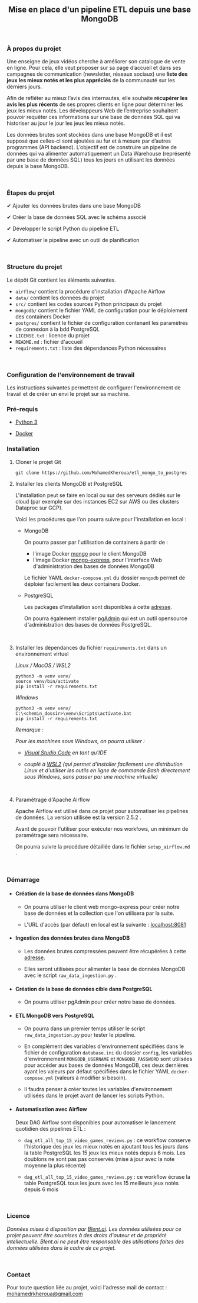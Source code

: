   <h2 align="center">Mise en place d'un pipeline ETL depuis une base MongoDB</h2>

<br />

### **À propos du projet**

Une enseigne de jeux vidéos cherche à améliorer son catalogue de vente en ligne. Pour cela, elle veut proposer sur sa page d’accueil et dans ses campagnes de communication (newsletter, réseaux sociaux) une **liste des jeux les mieux notés et les plus appréciés** de la communauté sur les derniers jours.

Afin de refléter au mieux l’avis des internautes, elle souhaite **récupérer les avis les plus récents** de ses propres clients en ligne pour déterminer les jeux les mieux notés. Les développeurs Web de l’entreprise souhaitent pouvoir requêter ces informations sur une base de données SQL qui va historiser au jour le jour les jeux les mieux notés.

Les données brutes sont stockées dans une base MongoDB et il est supposé que celles-ci sont ajoutées au fur et à mesure par d’autres programmes (API backend). L’objectif est de construire un pipeline de données qui va alimenter automatiquement un Data Warehouse (représenté par une base de données SQL) tous les jours en utilisant les données depuis la base MongoDB.

<br />

### **Étapes du projet**

&#10004; Ajouter les données brutes dans une base MongoDB

&#10004; Créer la base de données SQL avec le schéma associé

&#10004; Développer le script Python du pipeline ETL

&#10004; Automatiser le pipeline avec un outil de planification

<br />

### **Structure du projet**

Le dépôt Git contient les éléments suivantes.

- `airflow/` contient la procédure d'installation d'Apache Airflow
- `data/` contient les données du projet
- `src/` contient les codes sources Python principaux du projet
- `mongodb/` contient le fichier YAML de configuration pour le déploiement des containers Docker
- `postgres/` contient le fichier de configuration contenant les paramètres de connexion à la bdd PostgreSQL
- `LICENSE.txt` : licence du projet
- `README.md` : fichier d'accueil
- `requirements.txt` : liste des dépendances Python nécessaires

<br />

### **Configuration de l'environnement de travail**

Les instructions suivantes permettent de configurer l'environnement de travail et de créer un envi le projet sur sa machine.

### Pré-requis

- <a href="https://www.python.org/downloads/">Python 3</a>

- <a href="https://www.docker.com/products/docker-desktop/">Docker</a>

### Installation

1. Cloner le projet Git

	```
	git clone https://github.com/MohamedKheroua/etl_mongo_to_postgres
	```

2. Installer les clients MongoDB et PostgreSQL

	L'installation peut se faire en local ou sur des serveurs dédiés sur le cloud (par exemple sur des instances EC2 sur AWS ou des clusters Dataproc sur GCP).

	Voici les procédures que l'on pourra suivre pour l'installation en local :

	- MongoDB
	
		On pourra passer par l'utilisation de containers à partir de :
		- l'image Docker <a href="https://hub.docker.com/_/mongo">mongo</a> pour le client MongoDB
		- l'image Docker <a href="https://hub.docker.com/_/mongo-express">mongo-express</a>, pour l'interface Web d'administration des bases de données MongoDB

		Le fichier YAML `docker-compose.yml` du dossier `mongodb` permet de déploier facilement les deux containers Docker.

	- PostgreSQL

		Les packages d'installation sont disponibles à cette <a href="https://www.postgresql.org/download/">adresse</a>.

		On pourra également installer <a href="https://www.pgadmin.org/">pgAdmin</a> qui est un outil opensource d'administration des bases de données PostgreSQL.

<br />

3. Installer les dépendances du fichier `requirements.txt` dans un environnement virtuel

	*Linux / MacOS / WSL2*
	```
	python3 -m venv venv/
	source venv/bin/activate
	pip install -r requirements.txt
	```
	*Windows*
	```
	python3 -m venv venv/
	C:\<chemin_dossir>\venv\Scripts\activate.bat
	pip install -r requirements.txt
	```
	
	*Remarque :*

	*Pour les machines sous Windows, on pourra utiliser :*
	
	- *<a href="https://code.visualstudio.com/download">Visual Studio Code</a> en tant qu'IDE*

	- *couplé à <a href="https://learn.microsoft.com/fr-fr/windows/wsl/install">WSL2</a> (qui permet d'installer facilement une distribution Linux et d'utiliser les outils en ligne de commande Bash directement sous Windows, sans passer par une machine virtuelle)*

<br />

4. Paramétrage d'Apache Airflow

	Apache Airflow est utilisé dans ce projet pour automatiser les pipelines de données. La version utilisée est la version 2.5.2 .

	Avant de pouvoir l'utiliser pour exécuter nos workfows, un minimum de paramétrage sera nécessaire.

	On pourra suivre la procédure détaillée dans le fichier `setup_airflow.md` . 

<br />

### **Démarrage**

- #### Création de la base de données dans MongoDB
 
	- On pourra utiliser le client web mongo-express pour créer notre base de données et la collection que l'on utilisera par la suite.

	- L'URL d'accès (par défaut) en local est la suivante : <a href="http://localhost:8081/">localhost:8081</a>

- #### Ingestion des données brutes dans MongoDB

	- Les données brutes compressées peuvent être récupérées à cette <a href="https://drive.google.com/file/d/1bJoEcxSQ-t64NRz8a6tYX46TpZVBzWsk/view?usp=sharing">adresse</a>.

	- Elles seront utilisées pour alimenter la base de données MongoDB avec le script `raw_data_ingestion.py` .

- #### Création de la base de données cible dans PostgreSQL
	
	- On pourra utiliser pgAdmin pour créer notre base de données.
	
- #### ETL MongoDB vers PostgreSQL

	- On pourra dans un premier temps utiliser le script `raw_data_ingestion.py` pour tester le pipeline.

	- En complément des variables d'environnement spécifiées dans le fichier de configuration `database.ini` du dossier `config`, les variables d'environnement `MONGODB_USERNAME` et `MONGODB_PASSWORD` sont utilisées pour accéder aux bases de données MongoDB, ces deux dernières ayant les valeurs par défaut spécifiées dans le fichier YAML `docker-compose.yml` (valeurs à modifier si besoin).

	- Il faudra penser à créer toutes les variables d'environnement utilisées dans le projet avant de lancer les scripts Python.

- #### **Automatisation avec Airflow**

	Deux DAG Airflow sont disponibles pour automatiser le lancement quotidien des pipelines ETL :

	- `dag_etl_all_top_15_video_games_reviews.py` : ce workflow conserve l'historique des jeux les mieux notés en ajoutant tous les jours dans la table PostgreSQL les 15 jeux les mieux notés depuis 6 mois. Les doublons ne sont pas pas conservés (mise à jour avec la note moyenne la plus récente)

	- `dag_etl_all_top_15_video_games_reviews.py` : ce workflow écrase la table PostgreSQL tous les jours avec les 15 meilleurs jeux notés depuis 6 mois

<br/>

### **Licence**

*Données mises à disposition par <a href="https://blent.ai">Blent.ai</a>. Les données utilisées pour ce projet peuvent être soumises à des droits d'auteur et de propriété intellectuelle. Blent.ai ne peut être responsable des utilisations faites des données utilisées dans le cadre de ce projet.*

<br/>

### **Contact**

Pour toute question liée au projet, voici l'adresse mail de contact : [mohamedrkheroua@gmail.com](mailto:mohamedrkheroua@gmail.com)